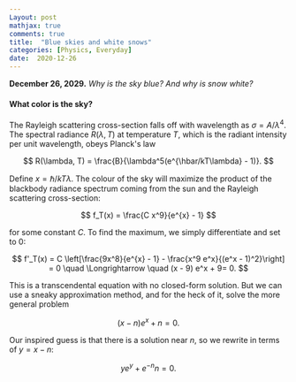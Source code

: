 ```yaml
---
Layout: post
mathjax: true
comments: true
title:  "Blue skies and white snows"
categories: [Physics, Everyday]
date:  2020-12-26
---
```


**December 26, 2029.** *Why is the sky blue? And why is snow white?*

#### What color is the sky?

The Rayleigh scattering cross-section falls off with wavelength as
$\sigma = A/\lambda^4$.
The spectral radiance $R(\lambda, T)$ at temperature $T$, which is the
radiant intensity per unit wavelength, obeys Planck's law

$$
R(\lambda, T) = \frac{B}{\lambda^5(e^{\hbar/kT\lambda} - 1)}.
$$

Define $x = \hbar/kT\lambda$.
The colour of the sky will maximize the product of the blackbody
radiance spectrum coming from the sun and the Rayleigh scattering
cross-section:

$$
f_T(x) = \frac{C x^9}{e^{x} - 1}
$$

for some constant $C$.
To find the maximum, we simply differentiate and set to $0$:

$$
f'_T(x) = C
\left[\frac{9x^8}{e^{x} - 1} - \frac{x^9 e^x}{(e^x - 1)^2}\right] = 0
\quad \Longrightarrow \quad (x - 9) e^x + 9= 0.
$$

This is a transcendental equation with no closed-form solution.
But we can use a sneaky approximation method, and for the heck of it,
solve the more general problem

$$
(x - n) e^x + n = 0.
$$

Our inspired guess is that there is a solution near $n$, so we rewrite
in terms of $y = x - n$:

$$
y e^y + e^{-n} n = 0.
$$
